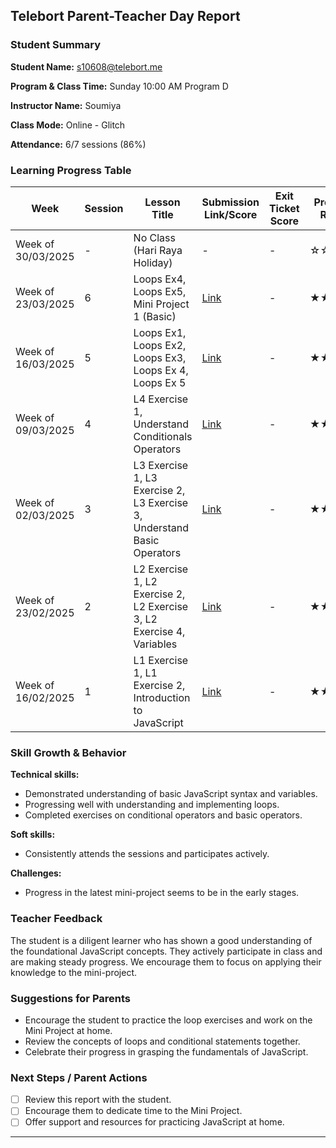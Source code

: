 ## Telebort Parent-Teacher Day Report

### Student Summary
**Student Name:** s10608@telebort.me

**Program & Class Time:** Sunday 10:00 AM Program D

**Instructor Name:** Soumiya

**Class Mode:** Online - Glitch

**Attendance:** 6/7 sessions (86%)


### Learning Progress Table

| Week             | Session | Lesson Title                                                                                                | Submission Link/Score | Exit Ticket Score | Progress Rating |
| --------------- | ------- | ----------------------------------------------------------------------------------------------------------- | ---------------------- | ----------------- | --------------- |
| Week of 30/03/2025 | -       | No Class (Hari Raya Holiday)                                                                              | -                    | -                 | ☆☆☆☆☆         |
| Week of 23/03/2025 | 6       | Loops Ex4, Loops Ex5, Mini Project 1 (Basic)                                                                | [Link](https://glitch.com/@chongtattlee)                        | -                 | ★★☆☆☆         |
| Week of 16/03/2025 | 5       | Loops Ex1, Loops Ex2, Loops Ex3, Loops Ex 4, Loops Ex 5                                                     | [Link](https://glitch.com/@chongtattlee)                        | -                 | ★★★☆☆         |
| Week of 09/03/2025 | 4       | L4 Exercise 1, Understand Conditionals Operators                                                          | [Link](https://glitch.com/@chongtattlee)                        | -                 | ★★★★☆         |
| Week of 02/03/2025 | 3       | L3 Exercise 1, L3 Exercise 2, L3 Exercise 3, Understand Basic Operators                                    | [Link](https://glitch.com/@chongtattlee)                        | -                 | ★★★★☆         |
| Week of 23/02/2025 | 2       | L2 Exercise 1, L2 Exercise 2, L2 Exercise 3, L2 Exercise 4, Variables                                     | [Link](https://glitch.com/@chongtattlee)                        | -                 | ★★★★★         |
| Week of 16/02/2025 | 1       | L1 Exercise 1, L1 Exercise 2, Introduction to JavaScript                                                 | [Link](https://glitch.com/@chongtattlee)                        | -                 | ★★★★★         |

### Skill Growth & Behavior

**Technical skills:**
* Demonstrated understanding of basic JavaScript syntax and variables.
* Progressing well with understanding and implementing loops.
* Completed exercises on conditional operators and basic operators.

**Soft skills:**
* Consistently attends the sessions and participates actively.

**Challenges:**
* Progress in the latest mini-project seems to be in the early stages.

### Teacher Feedback

The student is a diligent learner who has shown a good understanding of the foundational JavaScript concepts. They actively participate in class and are making steady progress. We encourage them to focus on applying their knowledge to the mini-project.

### Suggestions for Parents

* Encourage the student to practice the loop exercises and work on the Mini Project at home.
* Review the concepts of loops and conditional statements together.
* Celebrate their progress in grasping the fundamentals of JavaScript.

### Next Steps / Parent Actions

* [ ] Review this report with the student.
* [ ] Encourage them to dedicate time to the Mini Project.
* [ ] Offer support and resources for practicing JavaScript at home.

---
